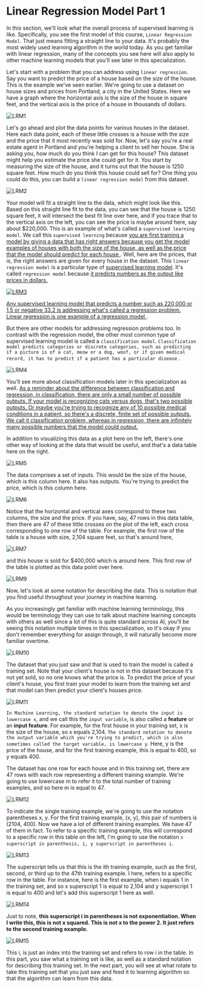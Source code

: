 # Linear Regression Model Part 1
In this section, we'll look what the overall process of supervised learning is like. Specifically, you see the first model of this course, `Linear Regression Model`. That just means fitting a straight line to your data. It's probably the most widely used learning algorithm in the world today. As you get familiar with linear regression, many of the concepts you see here will also apply to other machine learning models that you'll see later in this specialization. 

Let's start with a problem that you can address using `linear regression`. Say you want to predict the price of a house based on the size of the house. This is the example we've seen earlier. We're going to use a dataset on house sizes and prices from Portland, a city in the United States. Here we have a graph where the horizontal axis is the size of the house in square feet, and the vertical axis is the price of a house in thousands of dollars. 

![LRM1](./../../Assets/Supervised/RegressionModel/LRM1.1.png)

Let's go ahead and plot the data points for various houses in the dataset. Here each data point, each of these little crosses is a house with the size and the price that it most recently was sold for. Now, let's say you're a real estate agent in Portland and you're helping a client to sell her house. She is asking you, how much do you think I can get for this house? This dataset might help you estimate the price she could get for it. You start by measuring the size of the house, and it turns out that the house is 1250 square feet. How much do you think this house could sell for? One thing you could do this, you can build a `linear regression model` from this dataset. 

![LRM2](./../../Assets/Supervised/RegressionModel/LRM1.2.png)

Your model will fit a straight line to the data, which might look like this. Based on this straight line fit to the data, you can see that the house is 1250 square feet, it will intersect the best fit line over here, and if you trace that to the vertical axis on the left, you can see the price is maybe around here, say about $220,000. This is an example of what's called a `supervised learning model`. We call this `supervised learning` because <u> you are first training a model by giving a data that has right answers because you get the model examples of houses with both the size of the house, as well as the price that the model should predict for each house </u>. Well, here are the prices, that is, the right answers are given for every house in the dataset. This `linear regression model` is a particular type of <u> supervised learning model</u>. It's called `regression model` because <u> it predicts numbers as the output like prices in dollars. 


![LRM3](./../../Assets/Supervised/RegressionModel/LRM1.3.png)

Any supervised learning model that predicts a number such as 220,000 or 1.5 or negative 33.2 is addressing what's called a regression problem. Linear regression is one example of a regression model </u>.

But there are other models for addressing regression problems too. In contrast with the regression model, the other most common type of supervised learning model is called a `classification model`. `Classification model predicts categories or discrete categories, such as predicting if a picture is of a cat, meow or a dog, woof, or if given medical record, it has to predict if a patient has a particular disease` .


![LRM4](./../../Assets/Supervised/RegressionModel/LRM1.4.png)

You'll see more about classification models later in this specialization as well. <u> As a reminder about the difference between classification and regression, in classification, there are only a small number of possible outputs. If your model is recognizing cats versus dogs, that's two possible outputs. Or maybe you're trying to recognize any of 10 possible medical conditions in a patient, so there's a discrete, finite set of possible outputs. We call it classification problem, whereas in regression, there are infinitely many possible numbers that the model could output. </u> 


In addition to visualizing this data as a plot here on the left, there's one other way of looking at the data that would be useful, and that's a data table here on the right. 

![LRM5](./../../Assets/Supervised/RegressionModel/LRM1.5.png)

The data comprises a set of inputs. This would be the size of the house, which is this column here. It also has outputs. You're trying to predict the price, which is this column here. 

![LRM6](./../../Assets/Supervised/RegressionModel/LRM1.6.png)

Notice that the horizontal and vertical axes correspond to these two columns, the size and the price. If you have, say, 47 rows in this data table, then there are 47 of these little crosses on the plot of the left, each cross corresponding to one row of the table. For example, the first row of the table is a house with size, 2,104 square feet, so that's around here,

![LRM7](./../../Assets/Supervised/RegressionModel/LRM1.7.png)

and this house is sold for $400,000 which is around here. This first row of the table is plotted as this data point over here. 

![LRM9](./../../Assets/Supervised/RegressionModel/LRM1.9.png)

Now, let's look at some notation for describing the data. This is notation that you find useful throughout your journey in machine learning. 


As you increasingly get familiar with machine learning terminology, this would be terminology they can use to talk about machine learning concepts with others as well since a lot of this is quite standard across AI, you'll be seeing this notation multiple times in this specialization, so it's okay if you don't remember everything for assign through, it will naturally become more familiar overtime. 

![LRM10](./../../Assets/Supervised/RegressionModel/LRM1.10.png)


The dataset that you just saw and that is used to train the model is called a training set. Note that your client's house is not in this dataset because it's not yet sold, so no one knows what the price is. To predict the price of your client's house, you first train your model to learn from the training set and that model can then predict your client's houses price. 

![LRM11](./../../Assets/Supervised/RegressionModel/LRM1.11.png)

`In Machine Learning, the standard notation to denote the input is lowercase x`, and we call this the `input variable`, is also called a **feature** or an **input feature**. For example, for the first house in your training set, x is the size of the house, so x equals 2,104. `The standard notation to denote the output variable which you're trying to predict, which is also sometimes called the target variable, is lowercase y`. Here, y is the price of the house, and for the first training example, this is equal to 400, so y equals 400. 


The dataset has one row for each house and in this training set, there are 47 rows with each row representing a different training example. We're going to use lowercase m to refer it to the total number of training examples, and so here m is equal to 47. 

![LRM12](./../../Assets/Supervised/RegressionModel/LRM1.12.png)

To indicate the single training example, we're going to use the notation parentheses x, y. For the first training example, (x, y), this pair of numbers is (2104, 400). Now we have a lot of different training examples. We have 47 of them in fact. To refer to a specific training example, this will correspond to a specific row in this table on the left, I'm going to use the notation `x superscript in parenthesis, i, y superscript in parentheses i`.

![LRM13](./../../Assets/Supervised/RegressionModel/LRM1.13.png)

 The superscript tells us that this is the ith training example, such as the first, second, or third up to the 47th training example. I here, refers to a specific row in the table. For instance, here is the first example, when i equals 1 in the training set, and so x superscript 1 is equal to 2,104 and y superscript 1 is equal to 400 and let's add this superscript 1 here as well. 
 
![LRM14](./../../Assets/Supervised/RegressionModel/LRM1.14.png)

Just to note, **this superscript i in parentheses is not exponentiation. When I write this, this is not x squared. This is not x to the power 2. It just refers to the second training example.** 

![LRM15](./../../Assets/Supervised/RegressionModel/LRM1.15.png)

 This i, is just an index into the training set and refers to row i in the table. In this part, you saw what a training set is like, as well as a standard notation for describing this training set. In the next part, you will see at what rotate to take this training set that you just saw and feed it to learning algorithm so that the algorithm can learn from this data.

